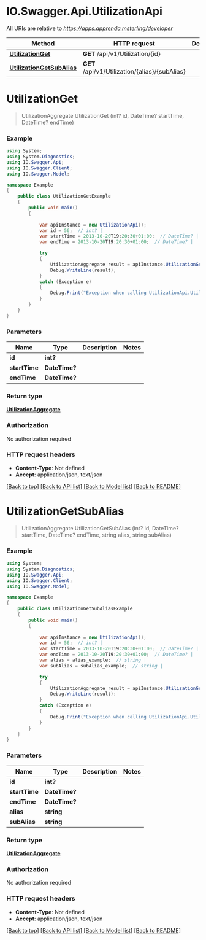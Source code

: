 # IO.Swagger.Api.UtilizationApi

All URIs are relative to *https://apps.apprenda.msterling/developer*

Method | HTTP request | Description
------------- | ------------- | -------------
[**UtilizationGet**](UtilizationApi.md#utilizationget) | **GET** /api/v1/Utilization/{id} | 
[**UtilizationGetSubAlias**](UtilizationApi.md#utilizationgetsubalias) | **GET** /api/v1/Utilization/{alias}/{subAlias} | 


<a name="utilizationget"></a>
# **UtilizationGet**
> UtilizationAggregate UtilizationGet (int? id, DateTime? startTime, DateTime? endTime)



### Example
```csharp
using System;
using System.Diagnostics;
using IO.Swagger.Api;
using IO.Swagger.Client;
using IO.Swagger.Model;

namespace Example
{
    public class UtilizationGetExample
    {
        public void main()
        {
            
            var apiInstance = new UtilizationApi();
            var id = 56;  // int? | 
            var startTime = 2013-10-20T19:20:30+01:00;  // DateTime? | 
            var endTime = 2013-10-20T19:20:30+01:00;  // DateTime? | 

            try
            {
                UtilizationAggregate result = apiInstance.UtilizationGet(id, startTime, endTime);
                Debug.WriteLine(result);
            }
            catch (Exception e)
            {
                Debug.Print("Exception when calling UtilizationApi.UtilizationGet: " + e.Message );
            }
        }
    }
}
```

### Parameters

Name | Type | Description  | Notes
------------- | ------------- | ------------- | -------------
 **id** | **int?**|  | 
 **startTime** | **DateTime?**|  | 
 **endTime** | **DateTime?**|  | 

### Return type

[**UtilizationAggregate**](UtilizationAggregate.md)

### Authorization

No authorization required

### HTTP request headers

 - **Content-Type**: Not defined
 - **Accept**: application/json, text/json

[[Back to top]](#) [[Back to API list]](../README.md#documentation-for-api-endpoints) [[Back to Model list]](../README.md#documentation-for-models) [[Back to README]](../README.md)

<a name="utilizationgetsubalias"></a>
# **UtilizationGetSubAlias**
> UtilizationAggregate UtilizationGetSubAlias (int? id, DateTime? startTime, DateTime? endTime, string alias, string subAlias)



### Example
```csharp
using System;
using System.Diagnostics;
using IO.Swagger.Api;
using IO.Swagger.Client;
using IO.Swagger.Model;

namespace Example
{
    public class UtilizationGetSubAliasExample
    {
        public void main()
        {
            
            var apiInstance = new UtilizationApi();
            var id = 56;  // int? | 
            var startTime = 2013-10-20T19:20:30+01:00;  // DateTime? | 
            var endTime = 2013-10-20T19:20:30+01:00;  // DateTime? | 
            var alias = alias_example;  // string | 
            var subAlias = subAlias_example;  // string | 

            try
            {
                UtilizationAggregate result = apiInstance.UtilizationGetSubAlias(id, startTime, endTime, alias, subAlias);
                Debug.WriteLine(result);
            }
            catch (Exception e)
            {
                Debug.Print("Exception when calling UtilizationApi.UtilizationGetSubAlias: " + e.Message );
            }
        }
    }
}
```

### Parameters

Name | Type | Description  | Notes
------------- | ------------- | ------------- | -------------
 **id** | **int?**|  | 
 **startTime** | **DateTime?**|  | 
 **endTime** | **DateTime?**|  | 
 **alias** | **string**|  | 
 **subAlias** | **string**|  | 

### Return type

[**UtilizationAggregate**](UtilizationAggregate.md)

### Authorization

No authorization required

### HTTP request headers

 - **Content-Type**: Not defined
 - **Accept**: application/json, text/json

[[Back to top]](#) [[Back to API list]](../README.md#documentation-for-api-endpoints) [[Back to Model list]](../README.md#documentation-for-models) [[Back to README]](../README.md)

